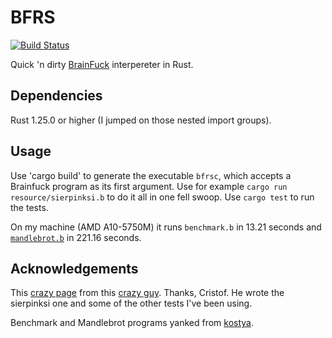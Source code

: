 # BFRS
[![Build Status](https://travis-ci.org/deciduously/bfrs.svg?branch=master)](https://travis-ci.org/deciduously/bfrs)

Quick 'n dirty [BrainFuck](https://en.wikipedia.org/wiki/Brainfuck) interpereter in Rust.
## Dependencies
Rust 1.25.0 or higher (I jumped on those nested import groups).
## Usage
Use 'cargo build' to generate the executable `bfrsc`, which accepts a Brainfuck program as its first argument.  Use for example `cargo run resource/sierpinksi.b` to do it all in one fell swoop.  Use `cargo test` to run the tests.

On my machine (AMD A10-5750M) it runs `benchmark.b` in 13.21 seconds and [`mandlebrot.b`](https://github.com/kostya/benchmarks/blob/master/brainfuck2/mandel.b) in 221.16 seconds.
## Acknowledgements
This [crazy page](http://www.hevanet.com/cristofd/brainfuck/) from this [crazy guy](http://www.hevanet.com/cristofd/brainfuck/daniel.png).  Thanks, Cristof.  He wrote the sierpinksi one and some of the other tests I've been using.

Benchmark and Mandlebrot programs yanked from [kostya](https://github.com/kostya/benchmarks).
